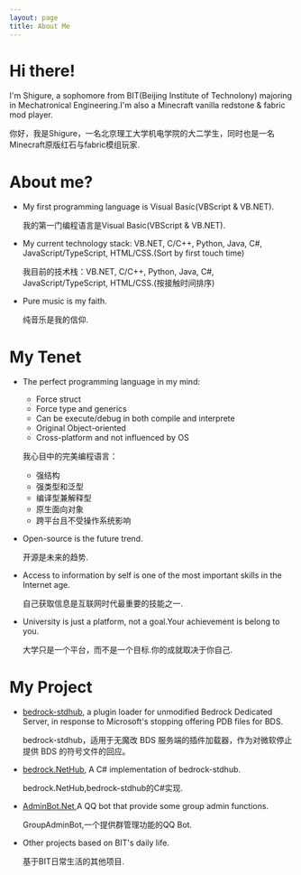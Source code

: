 ```yaml
---
layout: page
title: About Me
---
```


# Hi there!

I'm Shigure, a sophomore from BIT(Beijing Institute of Technolony) majoring in Mechatronical Engineering.I'm also a Minecraft vanilla redstone & fabric mod player.

你好，我是Shigure，一名北京理工大学机电学院的大二学生，同时也是一名Minecraft原版红石与fabric模组玩家.

# About me?

- My first programming language is Visual Basic(VBScript & VB.NET).

   我的第一门编程语言是Visual Basic(VBScript & VB.NET).

- My current technology stack: VB.NET, C/C++, Python, Java, C#, JavaScript/TypeScript, HTML/CSS.(Sort by first touch time)

   我目前的技术栈：VB.NET, C/C++, Python, Java, C#, JavaScript/TypeScript, HTML/CSS.(按接触时间排序)

- Pure music is my faith.

   纯音乐是我的信仰.

# My Tenet

- The perfect programming language in my mind:
  - Force struct
  - Force type and generics
  - Can be execute/debug in both compile and interprete
  - Original Object-oriented
  - Cross-platform and not influenced by OS

   我心目中的完美编程语言：
   - 强结构
   - 强类型和泛型
   - 编译型兼解释型
   - 原生面向对象
   - 跨平台且不受操作系统影响

- Open-source is the future trend.

  开源是未来的趋势.

- Access to information by self is one of the most important skills in the Internet age.

  自己获取信息是互联网时代最重要的技能之一.

- University is just a platform, not a goal.Your achievement is belong to you.

  大学只是一个平台，而不是一个目标.你的成就取决于你自己.

# My Project

- [bedrock-stdhub](), a plugin loader for unmodified Bedrock Dedicated Server, in response to Microsoft's stopping offering PDB files for BDS.

  bedrock-stdhub，适用于无魔改 BDS 服务端的插件加载器，作为对微软停止提供 BDS 的符号文件的回应。

- [bedrock.NetHub](https://github.com/Chrise2024/bedrock.NetHub), A C# implementation of bedrock-stdhub.

  bedrock.NetHub,bedrock-stdhub的C#实现.

- [AdminBot.Net](https://github.com/Chrise2024/AdminBot.Net),A QQ bot that provide some group admin functions.

  GroupAdminBot,一个提供群管理功能的QQ Bot.

- Other projects based on BIT's daily life.

  基于BIT日常生活的其他项目.
